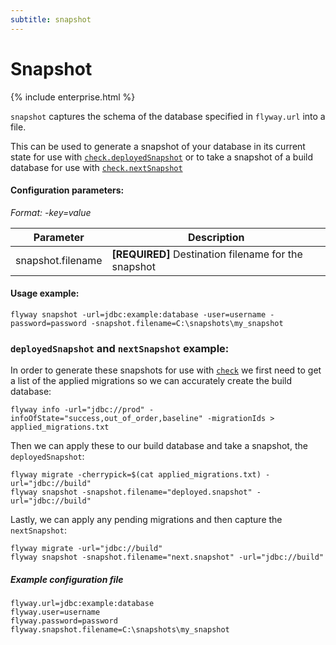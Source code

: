 ```yaml
---
subtitle: snapshot
---
```


# Snapshot

{% include enterprise.html %}

`snapshot` captures the schema of the database specified in `flyway.url` into a file.

This can be used to generate a snapshot of your database in its current state for use with [`check.deployedSnapshot`](Commands/check#configuration-parameters)
or to take a snapshot of a build database for use with [`check.nextSnapshot`](Commands/check#configuration-parameters)

#### Configuration parameters:

_Format: -key=value_

| Parameter                    | Description
| ---------------------------- | -----------------------------------------------------------
|    snapshot.filename         | **[REQUIRED]** Destination filename for the snapshot

#### Usage example:

```
flyway snapshot -url=jdbc:example:database -user=username -password=password -snapshot.filename=C:\snapshots\my_snapshot
```

### `deployedSnapshot` and `nextSnapshot` example:

In order to generate these snapshots for use with [`check`](Commands/check) we first need to get a list of the applied migrations
so we can accurately create the build database:

```
flyway info -url="jdbc://prod" -infoOfState="success,out_of_order,baseline" -migrationIds > applied_migrations.txt
```

Then we can apply these to our build database and take a snapshot, the `deployedSnapshot`:

```
flyway migrate -cherrypick=$(cat applied_migrations.txt) -url="jdbc://build"
flyway snapshot -snapshot.filename="deployed.snapshot" -url="jdbc://build"
```

Lastly, we can apply any pending migrations and then capture the `nextSnapshot`:

```
flyway migrate -url="jdbc://build"
flyway snapshot -snapshot.filename="next.snapshot" -url="jdbc://build"
```

##### Example configuration file

```properties
flyway.url=jdbc:example:database
flyway.user=username
flyway.password=password
flyway.snapshot.filename=C:\snapshots\my_snapshot
```
